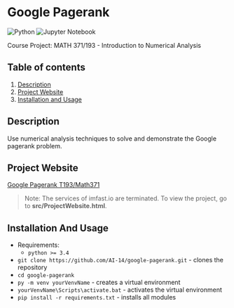 # Google Pagerank
![Python](https://img.shields.io/badge/-Python-black?style=flat&logo=python)
![Jupyter Notebook](https://img.shields.io/badge/-Jupyter%20Notebook-black?style=flat&logo=jupyter)
  
Course Project: MATH 371/193 - Introduction to Numerical Analysis

## Table of contents
1. [Description](#description)
2. [Project Website](#project-website)
3. [Installation and Usage](#installation-usage)

## Description <a name="description"></a>
Use numerical analysis techniques to solve and demonstrate the Google pagerank problem.

## Project Website <a name="project-website"></a>
[Google Pagerank T193/Math371](https://googlepagerankt193math371.imfast.io/ProjectWebsite.html)
> Note: The services of imfast.io are terminated. To view the project, go to **src/ProjectWebsite.html**.

## Installation And Usage <a name="installation-usage"></a>
- Requirements:
  - `python >= 3.4`
- `git clone https://github.com/AI-14/google-pagerank.git` - clones the repository
- `cd google-pagerank`
- `py -m venv yourVenvName` - creates a virtual environment
- `yourVenvName\Scripts\activate.bat` - activates the virtual environment
- `pip install -r requirements.txt` - installs all modules
